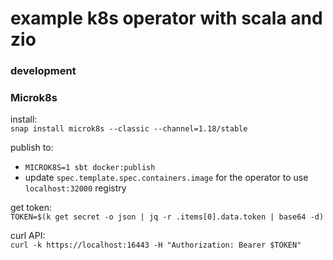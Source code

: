 example k8s operator with scala and zio
===

### development

### Microk8s

install:  
`snap install microk8s --classic --channel=1.18/stable`

publish to:
- `MICROK8S=1 sbt docker:publish`
- update `spec.template.spec.containers.image` for the operator to use `localhost:32000` registry

get token:  
`TOKEN=$(k get secret -o json | jq -r .items[0].data.token | base64 -d)`

curl API:  
`curl -k https://localhost:16443 -H "Authorization: Bearer $TOKEN"`
